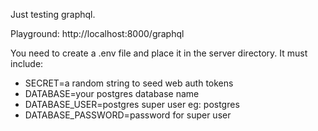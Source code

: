 Just testing graphql.

Playground: http://localhost:8000/graphql

You need to create a .env file and place it in the server directory. It must include:

- SECRET=a random string to seed web auth tokens
- DATABASE=your postgres database name
- DATABASE_USER=postgres super user eg: postgres
- DATABASE_PASSWORD=password for super user

